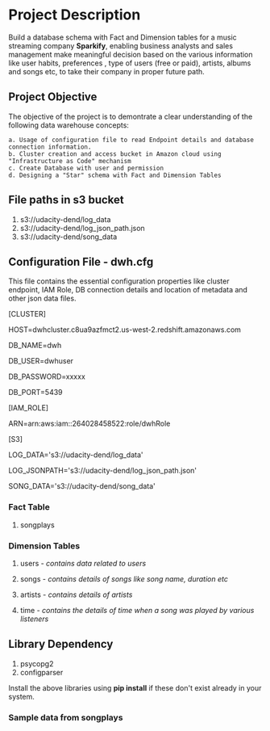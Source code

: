 # Project Description

Build a database schema with Fact and Dimension tables for a music streaming company **Sparkify**, enabling business analysts and sales management
make meaningful decision based on the various information like user habits, preferences , type of users (free or paid), artists, albums and songs etc, 
to take their company in proper future path.

## Project Objective 

The objective of the project is to demontrate a clear understanding of the following data warehouse concepts:
	
	a. Usage of configuration file to read Endpoint details and database connection information.
	b. Cluster creation and access bucket in Amazon cloud using "Infrastructure as Code" mechanism
	c. Create Database with user and permission
	d. Designing a "Star" schema with Fact and Dimension Tables
	
	
## File paths in s3 bucket	

1. s3://udacity-dend/log_data
2. s3://udacity-dend/log_json_path.json
3. s3://udacity-dend/song_data

## Configuration File - dwh.cfg

This file contains the essential configuration properties like cluster endpoint, IAM Role, DB connection details and 
location of metadata and other json data files.

[CLUSTER]

HOST=dwhcluster.c8ua9azfmct2.us-west-2.redshift.amazonaws.com

DB_NAME=dwh

DB_USER=dwhuser

DB_PASSWORD=xxxxx

DB_PORT=5439

[IAM_ROLE]

ARN=arn:aws:iam::264028458522:role/dwhRole

[S3]

LOG_DATA='s3://udacity-dend/log_data'

LOG_JSONPATH='s3://udacity-dend/log_json_path.json'

SONG_DATA='s3://udacity-dend/song_data'

### Fact Table
1. songplays

### Dimension Tables
1. users - *contains data related to users*

2. songs - *contains details of songs like song name, duration etc*

3. artists - *contains details of artists* 

4. time - *contains the details of time when a song was played by various listeners*

## Library Dependency
1. psycopg2
2. configparser

Install the above libraries using **pip install** if these don't exist already in your system.

### Sample data from songplays


